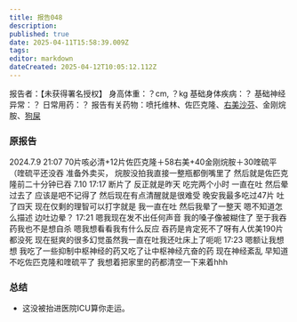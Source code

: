 ```yaml
---
title: 报告048
description: 
published: true
date: 2025-04-11T15:58:39.009Z
tags: 
editor: markdown
dateCreated: 2025-04-12T10:05:12.112Z
---
```


报告者：【未获得署名授权】
身高体重：？cm, ？kg
基础身体疾病：？
基础神经异常：？
日常用药：？
报告有关药物：喷托维林、佐匹克隆、[右美沙芬](/DXM/)、金刚烷胺、[狗屎](/QTP/)

### 原报告
2024.7.9
21:07 70片咳必清+12片佐匹克隆＋58右美+40金刚烷胺＋30喹硫平 （喹硫平还没吞  准备外卖买， 烷胺没拍我直接一整瓶都倒嘴里了  然后就是佐匹克隆前二十分钟已吞
7.10 17:17 断片了 反正就是昨天 吃完两个小时 一直在吐 然后晕过去了 应该是吧不记得了 然后现在有点清醒就是很难受 晚安我最多吃过47片 吐了四天 现在仅剩的理智可以打字就是 我一直在吐 然后我晕了一整天 嗯不知道怎么描述 边吐边晕？
17:21 嗯我现在发不出任何声音 我的嗓子像被糊住了 至于我吞药我也不是想自杀 嗯我想看看我有什么反应 吞药是肯定死不了呀有人优美190片都没死 现在挺爽的很多幻觉虽然我一直在吐我还吐床上了呃呃
17:23 嗯额让我想想 我吃了一些抑制中枢神经的药又吃了让中枢神经亢奋的药  现在神经紊乱 早知道不吃佐匹克隆和喹硫平了 我想着把家里的药都清空一下来着hhh

### 总结
- 这没被抬进医院ICU算你走运。
